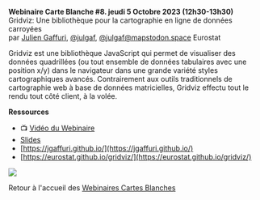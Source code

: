 **Webinaire Carte Blanche #8. jeudi 5 Octobre 2023 (12h30-13h30)** </br>
Gridviz: Une bibliothèque pour la cartographie en ligne de données carroyées </br>
par [Julien Gaffuri]([https://datagistips.hypotheses.org/author/datagistips](https://jgaffuri.github.io/)), [@julgaf](https://twitter.com/julgaf), [@julgaf@mapstodon.space](https://mapstodon.space/@julgaf) Eurostat  </br>


Gridviz est une  bibliothèque JavaScript qui permet de visualiser des données quadrillées (ou tout ensemble de données tabulaires avec une position x/y) dans le navigateur dans une grande variété styles cartographiques avancés. 
Contrairement aux outils traditionnels de cartographie web à base de données matricielles, Gridviz effectu tout le rendu tout côté client, à la volée.


**Ressources** </br>

- 📺 [Vidéo du Webinaire](https://sharedocs.huma-num.fr/wl/?id=yYq7rFkpzTvIY7WZri8lR79XiDkAonRC&fmode=open)
- [Slides](./20231005_gridviz_GDRmagis_gaffuri.pdf)
- [https://jgaffuri.github.io/](https://jgaffuri.github.io/)
- [https://eurostat.github.io/gridviz/](https://eurostat.github.io/gridviz/)

<img src="gridviz.png"></img>

Retour à l'accueil des [Webinaires Cartes Blanches](https://github.com/magisAR9/webinaires)





